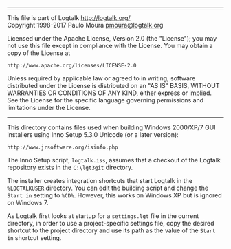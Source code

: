 ________________________________________________________________________

This file is part of Logtalk <http://logtalk.org/>  
Copyright 1998-2017 Paulo Moura <pmoura@logtalk.org>

Licensed under the Apache License, Version 2.0 (the "License");
you may not use this file except in compliance with the License.
You may obtain a copy of the License at

    http://www.apache.org/licenses/LICENSE-2.0

Unless required by applicable law or agreed to in writing, software
distributed under the License is distributed on an "AS IS" BASIS,
WITHOUT WARRANTIES OR CONDITIONS OF ANY KIND, either express or implied.
See the License for the specific language governing permissions and
limitations under the License.
________________________________________________________________________


This directory contains files used when building Windows 2000/XP/7 GUI 
installers using Inno Setup 5.3.0 Unicode (or a later version):

	http://www.jrsoftware.org/isinfo.php

The Inno Setup script, `logtalk.iss`, assumes that a checkout of the
Logtalk repository exists in the `C:\lgt3git` directory.

The installer creates integration shortcuts that start Logtalk in the
`%LOGTALKUSER` directory. You can edit the building script and change
the `Start in` setting to `%CD%`. However, this works on Windows XP
but is ignored on Windows 7.

As Logtalk first looks at startup for a `settings.lgt` file in the
current directory, in order to use a project-specific settings file,
copy the desired shortcut to the project directory and use its path
as the value of the `Start in` shortcut setting.
